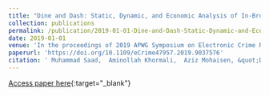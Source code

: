 ```yaml
---
title: "Dine and Dash: Static, Dynamic, and Economic Analysis of In-Browser Cryptojacking"
collection: publications
permalink: /publication/2019-01-01-Dine-and-Dash-Static-Dynamic-and-Economic-Analysis-of-In-Browser-Cryptojacking
date: 2019-01-01
venue: 'In the proceedings of 2019 APWG Symposium on Electronic Crime Research, eCrime 2019, Pittsburgh, PA, USA, November 13-15, 2019'
paperurl: 'https://doi.org/10.1109/eCrime47957.2019.9037576'
citation: ' Muhammad Saad,  Aminollah Khormali,  Aziz Mohaisen, &quot;Dine and Dash: Static, Dynamic, and Economic Analysis of In-Browser Cryptojacking.&quot; In the proceedings of 2019 APWG Symposium on Electronic Crime Research, eCrime 2019, Pittsburgh, PA, USA, November 13-15, 2019, 2019.'
---
```

[Access paper here](https://doi.org/10.1109/eCrime47957.2019.9037576){:target="_blank"}
